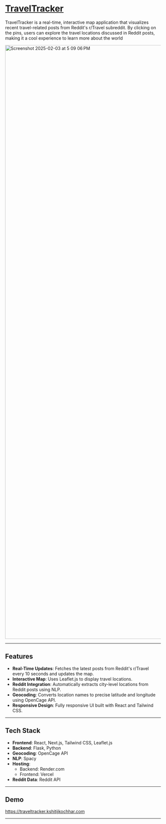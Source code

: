 # **[TravelTracker](https://traveltracker.kshitijkochhar.com)**

TravelTracker is a real-time, interactive map application that visualizes recent travel-related posts from Reddit's r/Travel subreddit. By clicking on the pins, users can explore the travel locations discussed in Reddit posts, making it a cool experience to learn more about the world

<img width="1920" alt="Screenshot 2025-02-03 at 5 09 06 PM" src="https://github.com/user-attachments/assets/289be0c8-380a-473b-8f6c-dc89b1387138" />

---

## **Features**
- **Real-Time Updates**: Fetches the latest posts from Reddit's r/Travel every 10 seconds and updates the map.
- **Interactive Map**: Uses Leaflet.js to display travel locations.
- **Reddit Integration**: Automatically extracts city-level locations from Reddit posts using NLP.
- **Geocoding**: Converts location names to precise latitude and longitude using OpenCage API.
- **Responsive Design**: Fully responsive UI built with React and Tailwind CSS.

---

## **Tech Stack**
- **Frontend**: React, Next.js, Tailwind CSS, Leaflet.js
- **Backend**: Flask, Python
- **Geocoding**: OpenCage API
- **NLP**: Spacy
- **Hosting**: 
  - Backend: Render.com
  - Frontend: Vercel
- **Reddit Data**: Reddit API

---

## **Demo**
https://traveltracker.kshitijkochhar.com

---
